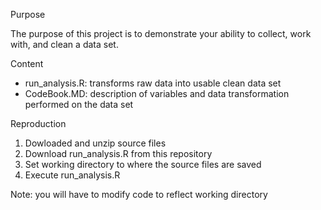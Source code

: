 Purpose

The purpose of this project is to demonstrate your ability to collect, work with, and clean a data set. 

Content

- run_analysis.R: transforms raw data into usable clean data set
- CodeBook.MD: description of variables and data transformation performed on the data set

Reproduction

1. Dowloaded and unzip source files
2. Download run_analysis.R from this repository
3. Set working directory to where the source files are saved
4. Execute run_analysis.R

Note: you will have to modify code to reflect working directory
